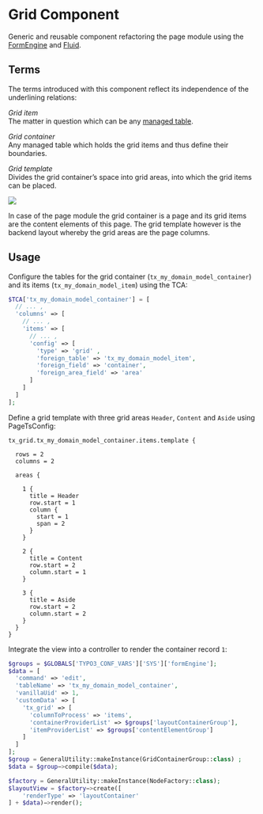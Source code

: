 # Grid Component

Generic and reusable component refactoring the page module using the [FormEngine](https://docs.typo3.org/typo3cms/CoreApiReference/ApiOverview/FormEngine/) and [Fluid](https://github.com/TYPO3/Fluid).

## Terms

The terms introduced with this component reflect its independence of the underlining relations:

*Grid item*  
The matter in question which can be any [managed table](https://docs.typo3.org/typo3cms/InsideTypo3Reference/CoreArchitecture/Database/DatabaseStructure/).  

*Grid container*  
Any managed table which holds the grid items and thus define their boundaries.  

*Grid template*  
Divides the grid container’s space into grid areas, into which the grid items can be placed.  

![](https://user-images.githubusercontent.com/1394346/30057918-0af65ba8-9239-11e7-8923-9bd9b0576e20.png)


In case of the page module the grid container is a page and its grid items are the content elements of this page. The grid template however is the backend layout whereby the grid areas are the page columns.

## Usage

Configure the tables for the grid container (`tx_my_domain_model_container`) and its items (`tx_my_domain_model_item`) using the TCA:

```php
$TCA['tx_my_domain_model_container'] = [
  // ... ,
  'columns' => [
    // ... ,
    'items' => [
      // ... ,
      'config' => [
        'type' => 'grid' ,
        'foreign_table' => 'tx_my_domain_model_item',
        'foreign_field' => 'container',
        'foreign_area_field' => 'area'
      ]
    ]
  ]
];
```

Define a grid template with three grid areas `Header`, `Content` and `Aside` using PageTsConfig:

```typoscript
tx_grid.tx_my_domain_model_container.items.template {

  rows = 2
  columns = 2

  areas {

    1 {
      title = Header  
      row.start = 1
      column {
        start = 1
        span = 2
      }
    }

    2 {
      title = Content
      row.start = 2
      column.start = 1
    }

    3 {
      title = Aside      
      row.start = 2
      column.start = 2
    }
  }
}
```

Integrate the view into a controller to render the container record `1`:

```php
$groups = $GLOBALS['TYPO3_CONF_VARS']['SYS']['formEngine'];
$data = [
  'command' => 'edit',
  'tableName' => 'tx_my_domain_model_container',
  'vanillaUid' => 1,
  'customData' => [
    'tx_grid' => [
      'columnToProcess' => 'items',
      'containerProviderList' => $groups['layoutContainerGroup'],
      'itemProviderList' => $groups['contentElementGroup']
    ]
  ]
];
$group = GeneralUtility::makeInstance(GridContainerGroup::class) ;
$data = $group−>compile($data);

$factory = GeneralUtility::makeInstance(NodeFactory::class);
$layoutView = $factory−>create([
    'renderType' => 'layoutContainer'
] + $data)−>render();
```
